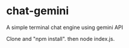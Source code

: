# chat-gemini

A simple terminal chat engine using gemini API

Clone and "npm install". then node index.js.
